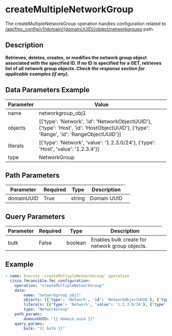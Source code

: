# createMultipleNetworkGroup

The createMultipleNetworkGroup operation handles configuration related to [/api/fmc_config/v1/domain/{domainUUID}/object/networkgroups](/paths//api/fmc_config/v1/domain/{domain_uuid}/object/networkgroups.md) path.&nbsp;
## Description
**Retrieves, deletes, creates, or modifies the network group object associated with the specified ID. If no ID is specified for a GET, retrieves list of all network group objects. _Check the response section for applicable examples (if any)._**

## Data Parameters Example
| Parameter | Value |
| --------- | -------- |
| name | networkgroup_obj1 |
| objects | [{'type': 'Network', 'id': 'NetworkObjectUUID'}, {'type': 'Host', 'id': 'HostObjectUUID'}, {'type': 'Range', 'id': 'RangeObjectUUID'}] |
| literals | [{'type': 'Network', 'value': '1.2.3.0/24'}, {'type': 'Host', 'value': '1.2.3.4'}] |
| type | NetworkGroup |

## Path Parameters
| Parameter | Required | Type | Description |
| --------- | -------- | ---- | ----------- |
| domainUUID | True | string <td colspan=3> Domain UUID |

## Query Parameters
| Parameter | Required | Type | Description |
| --------- | -------- | ---- | ----------- |
| bulk | False | boolean <td colspan=3> Enables bulk create for network group objects. |

## Example
```yaml
- name: Execute 'createMultipleNetworkGroup' operation
  cisco.fmcansible.fmc_configuration:
    operation: "createMultipleNetworkGroup"
    data:
        name: "networkgroup_obj1"
        objects: [{'type': 'Network', 'id': 'NetworkObjectUUID'}, {'type': 'Host', 'id': 'HostObjectUUID'}, {'type': 'Range', 'id': 'RangeObjectUUID'}]
        literals: [{'type': 'Network', 'value': '1.2.3.0/24'}, {'type': 'Host', 'value': '1.2.3.4'}]
        type: "NetworkGroup"
    path_params:
        domainUUID: "{{ domain_uuid }}"
    query_params:
        bulk: "{{ bulk }}"

```